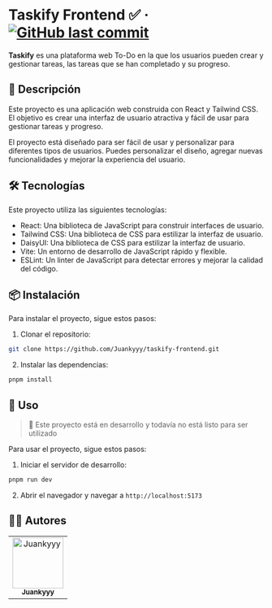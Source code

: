 # Taskify Frontend ✅ &middot; [![GitHub last commit](https://img.shields.io/github/last-commit/Juankyyy/taskify-frontend?label=Last%20Commit&color=FFFF00)](https://github.com/Juankyyy/taskify-frontend/commits/main/)

**Taskify** es una plataforma web To-Do en la que los usuarios pueden crear y gestionar tareas, las tareas que se han completado y su progreso.

<!-- Puedes visitar el sitio web de Taskify [aquí](taskify.vercel.app). -->

## 📝 Descripción

Este proyecto es una aplicación web construida con React y Tailwind CSS. El objetivo es crear una interfaz de usuario atractiva y fácil de usar para gestionar tareas y progreso.

El proyecto está diseñado para ser fácil de usar y personalizar para diferentes tipos de usuarios. Puedes personalizar el diseño, agregar nuevas funcionalidades y mejorar la experiencia del usuario.  

## 🛠️ Tecnologías

Este proyecto utiliza las siguientes tecnologías:

- React: Una biblioteca de JavaScript para construir interfaces de usuario.
- Tailwind CSS: Una biblioteca de CSS para estilizar la interfaz de usuario.
- DaisyUI: Una biblioteca de CSS para estilizar la interfaz de usuario.
- Vite: Un entorno de desarrollo de JavaScript rápido y flexible.
- ESLint: Un linter de JavaScript para detectar errores y mejorar la calidad del código.

## 📦 Instalación

<!-- > 😎 Ya no es necesario realizar estos pasos para usar **Taskify** <br> -->

Para instalar el proyecto, sigue estos pasos:

1. Clonar el repositorio:

```bash
git clone https://github.com/Juankyyy/taskify-frontend.git
```

2. Instalar las dependencias:

```bash
pnpm install
```

## 🚀 Uso

> 🚧 Este proyecto está en desarrollo y todavía no está listo para ser utilizado <br>

Para usar el proyecto, sigue estos pasos:

1. Iniciar el servidor de desarrollo:

```bash
pnpm run dev
```

2. Abrir el navegador y navegar a `http://localhost:5173`

## 👨‍💻 Autores

<table>
  <tr>
    <td align="center">
      <a href="https://github.com/Juankyyy">
        <img src="https://avatars.githubusercontent.com/u/103221572?v=4" width="100px;" alt="Juankyyy"/>
        <br />
        <sub><b>Juankyyy</b></sub>
      </a>
    </td>   
  </tr>
</table>